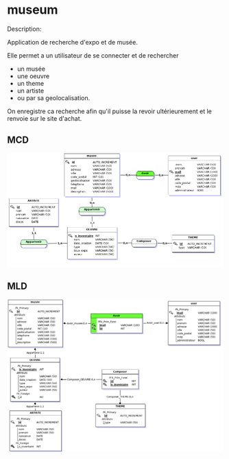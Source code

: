 # museum
Description:

Application de recherche d'expo et de musée.

Elle permet a un utilisateur de se connecter et de rechercher 
-  un musée
-  une oeuvre
-  un theme
-  un artiste
- ou par sa geolocalisation.
  
On enregistre ca recherche afin qu'il puisse la revoir ultérieurement et le renvoie sur le site d'achat.


## MCD
![](mcd.png)

## MLD
![](mld.png)
